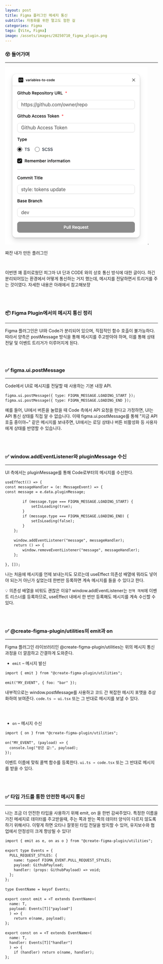 ```yaml
---
layout: post
title: Figma 플러그인 메세지 통신
subtitle: 자동화를 위한 멀고도 험한 길
categories: Figma
tags: [Vite, Figma]
image: /assets/images/20250710_figma_plugin.png
---
```


### 😵 들어가며

---

<img src="/assets/images/2025-07-14-figma-plugin/figma-plugin.png"/>.

짜잔 내가 만든 플러그인

<br />

이번엔 꽤 흥미로웠던 피그마 UI 단과 CODE 와의 상호 통신 방식에 대한 글이다. 하긴 분리되어있는 환경에서 어떻게 통신하는 거지 했는데, 메시지를 전달하면서 트리거를 주는 것이였다. 자세한 내용은 아래에서 참고해보쟝

<br />
<br />

### 📦 Figma Plugin에서의 메시지 통신 정리

---

Figma 플러그인은 UI와 Code가 분리되어 있으며, 직접적인 함수 호출이 불가능하다. 따라서 양측은 postMessage 방식을 통해 메시지를 주고받아야 하며, 이를 통해 상태 전달 및 이벤트 트리거가 이루어지게 된다.

<br />
<br />

### ✅ figma.ui.postMessage

---

Code에서 UI로 메시지를 전달할 때 사용하는 기본 내장 API.

```
figma.ui.postMessage({ type: FIGMA_MESSAGE.LOADING_START });
figma.ui.postMessage({ type: FIGMA_MESSAGE.LOADING_END });
```

예를 들어, UI에서 버튼을 눌렀을 때 Code 측에서 API 요청을 한다고 가정하면, UI는 API 통신 상태를 직접 알 수 없습니다. 이때 figma.ui.postMessage를 통해 "지금 API 호출 중이야~" 같은 메시지를 보내주면, UI에서는 로딩 상태나 버튼 비활성화 등 사용자에게 상태를 반영할 수 있습니다.

<br />
<br />

### ✅ window.addEventListener와 pluginMessage 수신

---

UI 측에서는 pluginMessage를 통해 Code로부터의 메시지를 수신한다.

```
useEffect(() => {
const messageHandler = (e: MessageEvent) => {
const message = e.data.pluginMessage;

    	if (message.type === FIGMA_MESSAGE.LOADING_START) {
    		setIsLoading(true);
    	}
    	if (message.type === FIGMA_MESSAGE.LOADING_END) {
    		setIsLoading(false);
    	}
    };

    window.addEventListener("message", messageHandler);
    return () => {
    	window.removeEventListener("message", messageHandler);
    };

}, []);
```

나는 처음에 메시지를 언제 보내는지도 모르는데 useEffect 의존성 배열에 뭐라도 넣어야 되는거 아닌가 싶었는데 한번만 등록하면 계속 메시지를 들을 수 있다고 한다.

💡 의존성 배열을 비워도 괜찮은 이유?
window.addEventListener는 `전역 객체`에 이벤트 리스너를 등록하므로, useEffect 내에서 한 번만 등록해도 메시지를 계속 수신할 수 있다.

<br/>
<br/>

### ✅ @create-figma-plugin/utilities의 emit과 on

---

Figma 플러그인 라이브러리인 @create-figma-plugin/utilities는 위의 메시지 통신 과정을 더 깔끔하고 간결하게 도와준다.

- `emit` – 메시지 발신

```
import { emit } from "@create-figma-plugin/utilities";

emit("MY_EVENT", { foo: "bar" });
```

내부적으로는 window.postMessage를 사용하고 코드 간 복잡한 메시지 포맷을 추상화하여 보여준다.
`code.ts → ui.tsx` 또는 그 반대로 메시지를 보낼 수 있다.

<br/>
<br/>

- `on` – 메시지 수신

```
import { on } from "@create-figma-plugin/utilities";

on("MY_EVENT", (payload) => {
  console.log("받은 값:", payload);
});
```

이벤트 이름에 맞춰 콜백 함수를 등록한다.
`ui.ts → code.tsx` 또는 그 반대로 메시지를 받을 수 있다.

<br/>
<br/>

### ✅ 타입 가드를 통한 안전한 메시지 통신

---

나는 조금 더 안전한 타입을 사용하기 위해 emit, on 을 한번 감싸주었다. 특정한 이름을 가진 메세지로 데이터를 주고받을때, 주는 쪽과 받는 쪽의 데이터 양식이 다르지 않도록 하기 위해서다. 이렇게 하면 오타나 잘못된 타입 전달을 방지할 수 있어, 유지보수와 협업에서 안정성이 크게 향상될 수 있다!

```
import { emit as e, on as o } from "@create-figma-plugin/utilities";

export type Events = {
  PULL_REQUEST_STYLES: {
    name: typeof FIGMA_EVENT.PULL_REQUEST_STYLES;
    payload: GithubPayload;
    handler: (props: GithubPayload) => void;
  };
};

type EventName = keyof Events;

export const emit = <T extends EventName>(
  name: T,
  payload: Events[T]["payload"]
  ) => {
    return e(name, payload);
};

export const on = <T extends EventName>(
  name: T,
  handler: Events[T]["handler"]
  ) => {
    if (handler) return o(name, handler);
};
```
